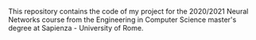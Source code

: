 This repository contains the code of my project for the 2020/2021 Neural Networks course from the Engineering in Computer Science master's degree at Sapienza - University of Rome.
